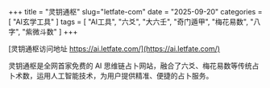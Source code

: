 +++
title = "灵钥通枢"
slug="letfate-com"
date = "2025-09-20"
categories = [
    "AI玄学工具"
]
tags = [
    "AI工具",
    "六爻",
    "大六壬",
    "奇门遁甲",
    "梅花易数",
    "八字",
    "紫微斗数"
]
+++

[灵钥通枢访问地址 https://ai.letfate.com/](https://ai.letfate.com/)

灵钥通枢是全网首家免费的 AI 思维链占卜网站，融合了六爻、梅花易数等传统占卜术数，运用人工智能技术，为用户提供精准、便捷的占卜服务。